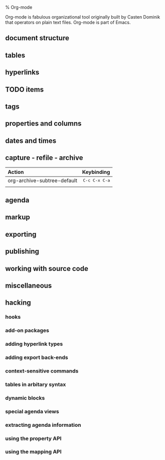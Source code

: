 % Org-mode

<link id="linkstyle" rel='stylesheet' href='css/markdown.css'/>

Org-mode is fabulous organizational tool originally built by Casten Dominik that operators on plain text files. Org-mode is part of Emacs.  

## document structure ##

## tables ##

## hyperlinks ##

## TODO items ##

## tags ##

## properties and columns ##

## dates and times ##

## capture - refile - archive ##

| Action                      |             Keybinding |
|:----------------------------|-----------------------:|
| org-archive-subtree-default | <kbd>C-c C-x C-a</kbd> |
|                             |                        |

## agenda ##

## markup ##

## exporting ##

## publishing ##

## working with source code ##

## miscellaneous ##

## hacking ##

### hooks ###

### add-on packages ###

### adding hyperlink types ###

### adding export back-ends ###

### context-sensitive commands ###

### tables in arbitary syntax ###

### dynamic blocks ###

### special agenda views ###

### extracting agenda information ###

### using the property API ###

### using the mapping API ###

